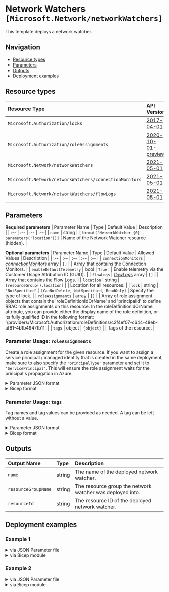 # Network Watchers `[Microsoft.Network/networkWatchers]`

This template deploys a network watcher.

## Navigation

- [Resource types](#Resource-types)
- [Parameters](#Parameters)
- [Outputs](#Outputs)
- [Deployment examples](#Deployment-examples)

## Resource types

| Resource Type | API Version |
| :-- | :-- |
| `Microsoft.Authorization/locks` | [2017-04-01](https://docs.microsoft.com/en-us/azure/templates/Microsoft.Authorization/2017-04-01/locks) |
| `Microsoft.Authorization/roleAssignments` | [2020-10-01-preview](https://docs.microsoft.com/en-us/azure/templates/Microsoft.Authorization/2020-10-01-preview/roleAssignments) |
| `Microsoft.Network/networkWatchers` | [2021-05-01](https://docs.microsoft.com/en-us/azure/templates/Microsoft.Network/2021-05-01/networkWatchers) |
| `Microsoft.Network/networkWatchers/connectionMonitors` | [2021-05-01](https://docs.microsoft.com/en-us/azure/templates/Microsoft.Network/2021-05-01/networkWatchers/connectionMonitors) |
| `Microsoft.Network/networkWatchers/flowLogs` | [2021-05-01](https://docs.microsoft.com/en-us/azure/templates/Microsoft.Network/2021-05-01/networkWatchers/flowLogs) |

## Parameters

**Required parameters**
| Parameter Name | Type | Default Value | Description |
| :-- | :-- | :-- | :-- |
| `name` | string | `[format('NetworkWatcher_{0}', parameters('location'))]` | Name of the Network Watcher resource (hidden). |

**Optional parameters**
| Parameter Name | Type | Default Value | Allowed Values | Description |
| :-- | :-- | :-- | :-- | :-- |
| `connectionMonitors` | _[connectionMonitors](connectionMonitors/readme.md)_ array | `[]` |  | Array that contains the Connection Monitors. |
| `enableDefaultTelemetry` | bool | `True` |  | Enable telemetry via the Customer Usage Attribution ID (GUID). |
| `flowLogs` | _[flowLogs](flowLogs/readme.md)_ array | `[]` |  | Array that contains the Flow Logs. |
| `location` | string | `[resourceGroup().location]` |  | Location for all resources. |
| `lock` | string | `'NotSpecified'` | `[CanNotDelete, NotSpecified, ReadOnly]` | Specify the type of lock. |
| `roleAssignments` | array | `[]` |  | Array of role assignment objects that contain the 'roleDefinitionIdOrName' and 'principalId' to define RBAC role assignments on this resource. In the roleDefinitionIdOrName attribute, you can provide either the display name of the role definition, or its fully qualified ID in the following format: '/providers/Microsoft.Authorization/roleDefinitions/c2f4ef07-c644-48eb-af81-4b1b4947fb11'. |
| `tags` | object | `{object}` |  | Tags of the resource. |


### Parameter Usage: `roleAssignments`

Create a role assignment for the given resource. If you want to assign a service principal / managed identity that is created in the same deployment, make sure to also specify the `'principalType'` parameter and set it to `'ServicePrincipal'`. This will ensure the role assignment waits for the principal's propagation in Azure.

<details>

<summary>Parameter JSON format</summary>

```json
"roleAssignments": {
    "value": [
        {
            "roleDefinitionIdOrName": "Reader",
            "description": "Reader Role Assignment",
            "principalIds": [
                "12345678-1234-1234-1234-123456789012", // object 1
                "78945612-1234-1234-1234-123456789012" // object 2
            ]
        },
        {
            "roleDefinitionIdOrName": "/providers/Microsoft.Authorization/roleDefinitions/c2f4ef07-c644-48eb-af81-4b1b4947fb11",
            "principalIds": [
                "12345678-1234-1234-1234-123456789012" // object 1
            ],
            "principalType": "ServicePrincipal"
        }
    ]
}
```

</details>

<details>

<summary>Bicep format</summary>

```bicep
roleAssignments: [
    {
        roleDefinitionIdOrName: 'Reader'
        description: 'Reader Role Assignment'
        principalIds: [
            '12345678-1234-1234-1234-123456789012' // object 1
            '78945612-1234-1234-1234-123456789012' // object 2
        ]
    }
    {
        roleDefinitionIdOrName: '/providers/Microsoft.Authorization/roleDefinitions/c2f4ef07-c644-48eb-af81-4b1b4947fb11'
        principalIds: [
            '12345678-1234-1234-1234-123456789012' // object 1
        ]
        principalType: 'ServicePrincipal'
    }
]
```

</details>
<p>

### Parameter Usage: `tags`

Tag names and tag values can be provided as needed. A tag can be left without a value.

<details>

<summary>Parameter JSON format</summary>

```json
"tags": {
    "value": {
        "Environment": "Non-Prod",
        "Contact": "test.user@testcompany.com",
        "PurchaseOrder": "1234",
        "CostCenter": "7890",
        "ServiceName": "DeploymentValidation",
        "Role": "DeploymentValidation"
    }
}
```

</details>

<details>

<summary>Bicep format</summary>

```bicep
tags: {
    Environment: 'Non-Prod'
    Contact: 'test.user@testcompany.com'
    PurchaseOrder: '1234'
    CostCenter: '7890'
    ServiceName: 'DeploymentValidation'
    Role: 'DeploymentValidation'
}
```

</details>
<p>

## Outputs

| Output Name | Type | Description |
| :-- | :-- | :-- |
| `name` | string | The name of the deployed network watcher. |
| `resourceGroupName` | string | The resource group the network watcher was deployed into. |
| `resourceId` | string | The resource ID of the deployed network watcher. |

## Deployment examples

<h3>Example 1</h3>

<details>

<summary>via JSON Parameter file</summary>

```json
{
    "$schema": "https://schema.management.azure.com/schemas/2019-04-01/deploymentParameters.json#",
    "contentVersion": "1.0.0.0",
    "parameters": {
        "location": {
            "value": "northeurope"
        }
    }
}

```

</details>

<details>

<summary>via Bicep module</summary>

```bicep
module networkWatchers './Microsoft.Network/networkWatchers/deploy.bicep' = {
  name: '${uniqueString(deployment().name)}-networkWatchers'
  params: {
      location: 'northeurope'
  }
```

</details>
<p>

<h3>Example 2</h3>

<details>

<summary>via JSON Parameter file</summary>

```json
{
    "$schema": "https://schema.management.azure.com/schemas/2019-04-01/deploymentParameters.json#",
    "contentVersion": "1.0.0.0",
    "parameters": {
        "name": {
            "value": "adp-<<namePrefix>>-az-nw-x-001"
        },
        "flowLogs": {
            "value": [
                {
                    "targetResourceId": "/subscriptions/<<subscriptionId>>/resourceGroups/validation-rg/providers/Microsoft.Network/networkSecurityGroups/adp-<<namePrefix>>-az-nsg-x-001",
                    "storageId": "/subscriptions/<<subscriptionId>>/resourceGroups/validation-rg/providers/Microsoft.Storage/storageAccounts/adp<<namePrefix>>azsax001",
                    "enabled": false
                },
                {
                    "name": "adp-<<namePrefix>>-az-nsg-x-apgw-flowlog",
                    "targetResourceId": "/subscriptions/<<subscriptionId>>/resourceGroups/validation-rg/providers/Microsoft.Network/networkSecurityGroups/adp-<<namePrefix>>-az-nsg-x-apgw",
                    "storageId": "/subscriptions/<<subscriptionId>>/resourceGroups/validation-rg/providers/Microsoft.Storage/storageAccounts/adp<<namePrefix>>azsax001",
                    "workspaceResourceId": "/subscriptions/<<subscriptionId>>/resourcegroups/validation-rg/providers/microsoft.operationalinsights/workspaces/adp-<<namePrefix>>-az-law-x-001",
                    "formatVersion": 1,
                    "trafficAnalyticsInterval": 10,
                    "retentionInDays": 8
                }
            ]
        },
        "connectionMonitors": {
            "value": [
                {
                    "name": "adp-<<namePrefix>>-az-conn-mon-x-001",
                    "endpoints": [
                        {
                            "name": "<<namePrefix>>-az-subnet-x-001(validation-rg)",
                            "type": "AzureVM",
                            "resourceId": "/subscriptions/<<subscriptionId>>/resourceGroups/validation-rg/providers/Microsoft.Compute/virtualMachines/adp-<<namePrefix>>-vm-01"
                        },
                        {
                            "name": "Office Portal",
                            "type": "ExternalAddress",
                            "address": "www.office.com"
                        }
                    ],
                    "testConfigurations": [
                        {
                            "name": "HTTP Test",
                            "testFrequencySec": 30,
                            "protocol": "Http",
                            "httpConfiguration": {
                                "port": 80,
                                "method": "Get",
                                "requestHeaders": [],
                                "validStatusCodeRanges": [
                                    "200"
                                ],
                                "preferHTTPS": false
                            },
                            "successThreshold": {
                                "checksFailedPercent": 5,
                                "roundTripTimeMs": 100
                            }
                        }
                    ],
                    "testGroups": [
                        {
                            "name": "TestHTTPBing",
                            "disable": false,
                            "testConfigurations": [
                                "HTTP Test"
                            ],
                            "sources": [
                                "<<namePrefix>>-az-subnet-x-001(validation-rg)"
                            ],
                            "destinations": [
                                "Office Portal"
                            ]
                        }
                    ],
                    "workspaceResourceId": "/subscriptions/<<subscriptionId>>/resourcegroups/validation-rg/providers/microsoft.operationalinsights/workspaces/adp-<<namePrefix>>-az-law-x-001"
                }
            ]
        },
        "roleAssignments": {
            "value": [
                {
                    "roleDefinitionIdOrName": "Reader",
                    "principalIds": [
                        "<<deploymentSpId>>"
                    ]
                }
            ]
        }
    }
}

```

</details>

<details>

<summary>via Bicep module</summary>

```bicep
module networkWatchers './Microsoft.Network/networkWatchers/deploy.bicep' = {
  name: '${uniqueString(deployment().name)}-networkWatchers'
  params: {
      flowLogs: [
        {
          storageId: '/subscriptions/<<subscriptionId>>/resourceGroups/validation-rg/providers/Microsoft.Storage/storageAccounts/adp<<namePrefix>>azsax001'
          enabled: false
          targetResourceId: '/subscriptions/<<subscriptionId>>/resourceGroups/validation-rg/providers/Microsoft.Network/networkSecurityGroups/adp-<<namePrefix>>-az-nsg-x-001'
        }
        {
          workspaceResourceId: '/subscriptions/<<subscriptionId>>/resourcegroups/validation-rg/providers/microsoft.operationalinsights/workspaces/adp-<<namePrefix>>-az-law-x-001'
          storageId: '/subscriptions/<<subscriptionId>>/resourceGroups/validation-rg/providers/Microsoft.Storage/storageAccounts/adp<<namePrefix>>azsax001'
          trafficAnalyticsInterval: 10
          formatVersion: 1
          retentionInDays: 8
          targetResourceId: '/subscriptions/<<subscriptionId>>/resourceGroups/validation-rg/providers/Microsoft.Network/networkSecurityGroups/adp-<<namePrefix>>-az-nsg-x-apgw'
          name: 'adp-<<namePrefix>>-az-nsg-x-apgw-flowlog'
        }
      ]
      connectionMonitors: [
        {
          workspaceResourceId: '/subscriptions/<<subscriptionId>>/resourcegroups/validation-rg/providers/microsoft.operationalinsights/workspaces/adp-<<namePrefix>>-az-law-x-001'
          testConfigurations: [
            {
              testFrequencySec: 30
              protocol: 'Http'
              httpConfiguration: {
                requestHeaders: []
                method: 'Get'
                validStatusCodeRanges: [
                  '200'
                ]
                preferHTTPS: false
                port: 80
              }
              name: 'HTTP Test'
              successThreshold: {
                roundTripTimeMs: 100
                checksFailedPercent: 5
              }
            }
          ]
          name: 'adp-<<namePrefix>>-az-conn-mon-x-001'
          endpoints: [
            {
              type: 'AzureVM'
              resourceId: '/subscriptions/<<subscriptionId>>/resourceGroups/validation-rg/providers/Microsoft.Compute/virtualMachines/adp-<<namePrefix>>-vm-01'
              name: '<<namePrefix>>-az-subnet-x-001(validation-rg)'
            }
            {
              type: 'ExternalAddress'
              name: 'Office Portal'
              address: 'www.office.com'
            }
          ]
          testGroups: [
            {
              destinations: [
                'Office Portal'
              ]
              sources: [
                '<<namePrefix>>-az-subnet-x-001(validation-rg)'
              ]
              name: 'TestHTTPBing'
              testConfigurations: [
                'HTTP Test'
              ]
              disable: false
            }
          ]
        }
      ]
      name: 'adp-<<namePrefix>>-az-nw-x-001'
      roleAssignments: [
        {
          roleDefinitionIdOrName: 'Reader'
          principalIds: [
            '<<deploymentSpId>>'
          ]
        }
      ]
  }
```

</details>
<p>
